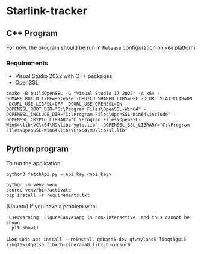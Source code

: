 # Starlink-tracker

## C++ Program

For now, the program should be run in `Release` configuration on `x64` platform

### Requirements
* Visual Studio 2022 with C++ packages
* OpenSSL

`cmake -B buildOpenSSL -G "Visual Studio 17 2022" -A x64 -DCMAKE_BUILD_TYPE=Release -DBUILD_SHARED_LIBS=OFF -DCURL_STATICLIB=ON -DCURL_USE_LIBPSL=OFF -DCURL_USE_OPENSSL=ON -DOPENSSL_ROOT_DIR="C:\Program Files\OpenSSL-Win64" -DOPENSSL_INCLUDE_DIR="C:\Program Files\OpenSSL-Win64\include" -DOPENSSL_CRYPTO_LIBRARY="C:\Program Files\OpenSSL-Win64\lib\VC\x64\MD\libcrypto.lib" -DOPENSSL_SSL_LIBRARY="C:\Program Files\OpenSSL-Win64\lib\VC\x64\MD\libssl.lib"`

## Python program
To run the application:
```
python3 fetchApi.py --api_key <api_key> 
```

```
python -m venv venv
source venv/bin/activate
pip install -r requirements.txt
```

(Ubuntu) If you have a problem with:
```
 UserWarning: FigureCanvasAgg is non-interactive, and thus cannot be shown
  plt.show()
```
Use: `sudo apt install --reinstall qtbase5-dev qtwayland5 libqt5gui5 libqt5widgets5 libxcb-xinerama0 libxcb-cursor0`
